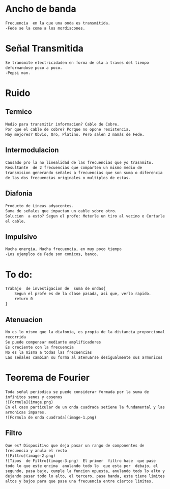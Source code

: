 # Ancho de banda

    Frecuencia  en la que una onda es transmitida.
    -Fede se la come a los mordiscones.

# Señal Transmitida

    Se transmite electricidaden en forma de ola a traves del tiempo deformandose poco a poco.
    -Pepsi man.

# Ruido

## Termico

    Medio para transmitir informacion? Cable de Cobre.
    Por que el cable de cobre? Porque no opone resistencia.
    Hay mejores? Obvio, Oro, Platino. Pero salen 2 mamás de Fede.

## Intermodulacion

    Causado pro la no linealidad de las frecuencias que yo trasnmito.
    Resultante  de 2 frecuencias que comparten un mismo medio de transmision generando señales a frecuencias que son suma o diferencia de las dos frecuencias originales o multiplos de estas.

## Diafonia

    Producto de Lineas adyacentes.
    Suma de señales que impactan un cable sobre otro.
    Solucion  a esto? Segun el profe: Meterle un tiro al vecino o Cortarle el cable.

## Impulsivo

    Mucha energia, Mucha frecuencia, en muy poco tiempo
    -Los ejemplos de Fede son comicos, banco.

# To do:

    Trabajo  de investigacion de  suma de ondas{
        Segun el profe es de la clase pasada, asi que, verlo rapido.
        return 0
    }

## Atenuacion

    No es lo mismo que la diafonia, es propia de la distancia proporcional recorrida
    Se puede compensar mediante amplificadores
    Es creciente con la frecuencia
    No es la misma a todas las frecuencias
    Las señales cambian su forma al atenuarse desigualmente sus armonicos

# Teorema de Fourier

    Toda señal periodica se puede considerar formada por la suma de infinitos senos y cosenos
    ![Formula](image.png)
    En el caso particular de un onda cuadrada setiene la fundamental y las armonicas impares.
    ![Formula de onda cuadrada](image-1.png)

## Filtro

    Que es? Dispositivo que deja pasar un rango de componentes de frecuencia y anula el resto
    ![Filtro](image-2.png)
    ![Tipos  de Filtro](image-3.png)  El primer  filtro hace  que pase todo lo que este encima  anulando todo lo  que esta por  debajo, el segundo, pasa bajo, cumple la funcion opuesta, anulando todo lo alto y dejando pasar todo lo alto, el tercero, pasa banda, este tiene limites altos y bajos para que pase una frecuencia entre ciertos limites.
